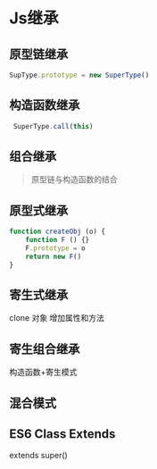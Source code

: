 # Js继承
## 原型链继承
``` js
SupType.prototype = new SuperType()
```
    
    
## 构造函数继承
``` js
 SuperType.call(this)
```
## 组合继承
>原型链与构造函数的结合
>
## 原型式继承
``` js
function createObj (o) {
    function F () {}
    F.prototype = o
    return new F()
}
```
## 寄生式继承
clone 对象 增加属性和方法
## 寄生组合继承
构造函数+寄生模式
## 混合模式
## ES6 Class Extends
extends super()